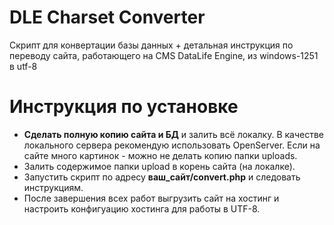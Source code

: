# DLE Charset Converter

Скрипт для конвертации базы данных + детальная инструкция по переводу сайта, работающего на CMS DataLife Engine, из windows-1251 в utf-8

# Инструкция по установке
- **Сделать полную копию сайта и БД** и залить всё локалку. В качестве локального сервера рекомендую использовать OpenServer. Если на сайте много картинок - можно не делать копию папки uploads.
- Залить содержимое папки upload в корень сайта (на локалке).
- Запустить скрипт по адресу **ваш_сайт/convert.php** и следовать инструкциям.
- После завершения всех работ выгрузить сайт на хостинг и настроить конфигуацию хостинга для работы в UTF-8. 
